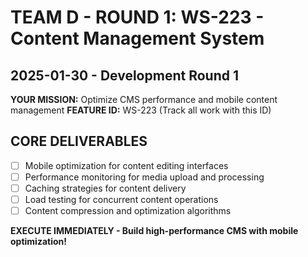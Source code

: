 # TEAM D - ROUND 1: WS-223 - Content Management System
## 2025-01-30 - Development Round 1

**YOUR MISSION:** Optimize CMS performance and mobile content management
**FEATURE ID:** WS-223 (Track all work with this ID)

## CORE DELIVERABLES
- [ ] Mobile optimization for content editing interfaces
- [ ] Performance monitoring for media upload and processing
- [ ] Caching strategies for content delivery
- [ ] Load testing for concurrent content operations
- [ ] Content compression and optimization algorithms

**EXECUTE IMMEDIATELY - Build high-performance CMS with mobile optimization!**